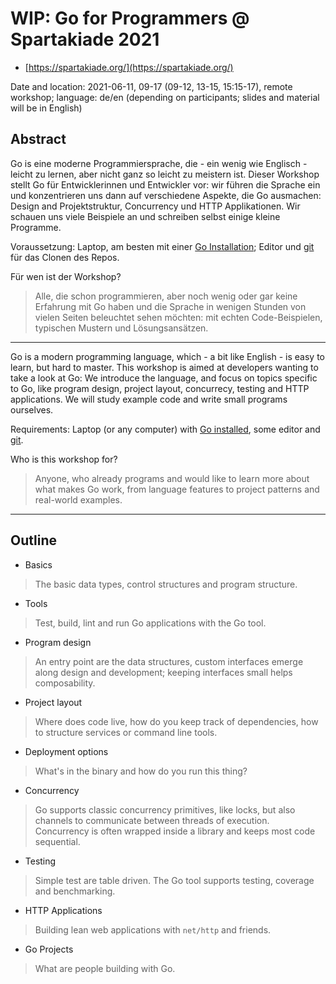 # WIP: Go for Programmers @ Spartakiade 2021

* [https://spartakiade.org/](https://spartakiade.org/)

Date and location: 2021-06-11, 09-17 (09-12, 13-15, 15:15-17), remote workshop;
language: de/en (depending on participants; slides and material will be in
English)

## Abstract

Go is eine moderne Programmiersprache, die - ein wenig wie Englisch - leicht zu
lernen, aber nicht ganz so leicht zu meistern ist. Dieser Workshop stellt Go
für Entwicklerinnen und Entwickler vor: wir führen die Sprache ein und
konzentrieren uns dann auf verschiedene Aspekte, die Go ausmachen: Design and
Projektstruktur, Concurrency und HTTP Applikationen. Wir schauen uns viele
Beispiele an und schreiben selbst einige kleine Programme.

Voraussetzung: Laptop, am besten mit einer [Go
Installation](https://golang.org/doc/install); Editor und
[git](https://git-scm.com/) für das Clonen des Repos.

Für wen ist der Workshop?

> Alle, die schon programmieren, aber noch wenig oder gar keine Erfahrung mit
> Go haben und die Sprache in wenigen Stunden von vielen Seiten beleuchtet
> sehen möchten: mit echten Code-Beispielen, typischen Mustern und
> Lösungsansätzen.

----

Go is a modern programming language, which - a bit like English - is easy to
learn, but hard to master. This workshop is aimed at developers wanting to
take a look at Go: We introduce the language, and focus on topics specific to
Go, like program design, project layout, concurrecy, testing and HTTP
applications. We will study example code and write small programs ourselves.

Requirements: Laptop (or any computer) with [Go
installed](https://golang.org/doc/install), some editor and
[git](https://git-scm.com/).

Who is this workshop for?

> Anyone, who already programs and would like to learn more about what makes Go
> work, from language features to project patterns and real-world examples.

----

## Outline

* Basics

> The basic data types, control structures and program structure.

* Tools

> Test, build, lint and run Go applications with the Go tool.

* Program design

> An entry point are the data structures, custom interfaces emerge along design
and development; keeping interfaces small helps composability.

* Project layout

> Where does code live, how do you keep track of dependencies, how to structure
services or command line tools.

* Deployment options

> What's in the binary and how do you run this thing?

* Concurrency

> Go supports classic concurrency primitives, like locks, but also channels to
communicate between threads of execution. Concurrency is often wrapped inside a
library and keeps most code sequential.

* Testing

> Simple test are table driven. The Go tool supports testing, coverage and benchmarking.

* HTTP Applications

> Building lean web applications with `net/http` and friends.

* Go Projects

> What are people building with Go.
